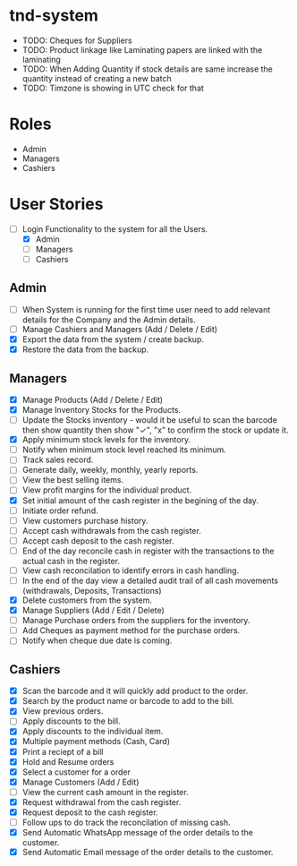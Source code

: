 # tnd-system

-   TODO: Cheques for Suppliers
-   TODO: Product linkage like Laminating papers are linked with the laminating
-   TODO: When Adding Quantity if stock details are same increase the quantity instead of creating a new batch
-   TODO: Timzone is showing in UTC check for that

# Roles

-   Admin
-   Managers
-   Cashiers

# User Stories

-   [ ] Login Functionality to the system for all the Users.
    -   [x] Admin
    -   [ ] Managers
    -   [ ] Cashiers

## Admin

-   [ ] When System is running for the first time user need to add relevant details for the Company and the Admin details.
-   [ ] Manage Cashiers and Managers (Add / Delete / Edit)
-   [x] Export the data from the system / create backup.
-   [x] Restore the data from the backup.

## Managers

-   [x] Manage Products (Add / Delete / Edit)
-   [x] Manage Inventory Stocks for the Products.
-   [ ] Update the Stocks inventory - would it be useful to scan the barcode then show quantity then show "✓", "x" to confirm the stock or update it.
-   [x] Apply minimum stock levels for the inventory.
-   [ ] Notify when minimum stock level reached its minimum.
-   [ ] Track sales record.
-   [ ] Generate daily, weekly, monthly, yearly reports.
-   [ ] View the best selling items.
-   [ ] View profit margins for the individual product.
-   [x] Set initial amount of the cash register in the begining of the day.
-   [ ] Initiate order refund.
-   [ ] View customers purchase history.
-   [ ] Accept cash withdrawals from the cash register.
-   [ ] Accept cash deposit to the cash register.
-   [ ] End of the day reconcile cash in register with the transactions to the actual cash in the register.
-   [ ] View cash reconcilation to identify errors in cash handling.
-   [ ] In the end of the day view a detailed audit trail of all cash movements (withdrawals, Deposits, Transactions)
-   [x] Delete customers from the system.
-   [x] Manage Suppliers (Add / Edit / Delete)
-   [ ] Manage Purchase orders from the suppliers for the inventory.
-   [ ] Add Cheques as payment method for the purchase orders.
-   [ ] Notify when cheque due date is coming.

## Cashiers

-   [x] Scan the barcode and it will quickly add product to the order.
-   [x] Search by the product name or barcode to add to the bill.
-   [x] View previous orders.
-   [ ] Apply discounts to the bill.
-   [x] Apply discounts to the individual item.
-   [x] Multiple payment methods (Cash, Card)
-   [x] Print a reciept of a bill
-   [x] Hold and Resume orders
-   [x] Select a customer for a order
-   [x] Manage Customers (Add / Edit)
-   [ ] View the current cash amount in the register.
-   [x] Request withdrawal from the cash register.
-   [x] Request deposit to the cash register.
-   [ ] Follow ups to do track the reconcilation of missing cash.
-   [x] Send Automatic WhatsApp message of the order details to the customer.
-   [x] Send Automatic Email message of the order details to the customer.

